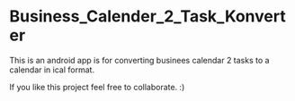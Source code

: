 # Business_Calender_2_Task_Konverter
This is an android app is for converting businees calendar 2 tasks to a calendar in ical format. 

If you like this project feel free to collaborate. :)
